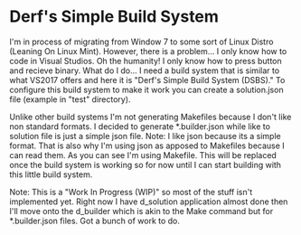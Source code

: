 # Derf's Simple Build System

I'm in process of migrating from Window 7 to some sort of Linux Distro (Leaning On Linux Mint). However, there is a problem... I only know how to code in Visual Studios. Oh the humanity! I only know how to press button and recieve binary. What do I do... I need a build system that is similar to what VS2017 offers and here it is "Derf's Simple Build System (DSBS)." To configure this build system to make it work you can create a solution.json file (example in "test" directory).

Unlike other build systems I'm not generating Makefiles because I don't like non standard formats. I decided to generate *.builder.json while like to solution file is just a simple json file. Note: I like json because its a simple format. That is also why I'm using json as apposed to Makefiles because I can read them. As you can see I'm using Makefile. This will be replaced once the build system is working so for now until I can start building with this little build system.

Note: This is a "Work In Progress (WIP)" so most of the stuff isn't implemented yet. Right now I have d_solution application almost done then I'll move onto the d_builder which is akin to the Make command but for *.builder.json files. Got a bunch of work to do.